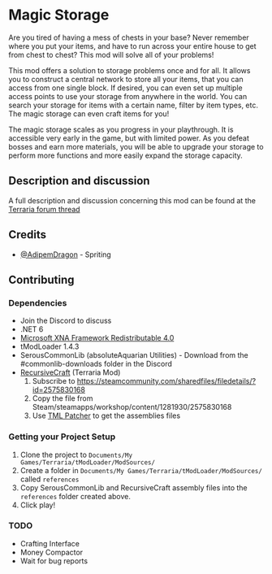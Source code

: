 # Magic Storage

Are you tired of having a mess of chests in your base? Never remember where you put your items, and have to run across your entire house to get from chest to chest? This mod will solve all of your problems!

This mod offers a solution to storage problems once and for all. It allows you to construct a central network to store all your items, that you can access from one single block. If desired, you can even set up multiple access points to use your storage from anywhere in the world. You can search your storage for items with a certain name, filter by item types, etc. The magic storage can even craft items for you!

The magic storage scales as you progress in your playthrough. It is accessible very early in the game, but with limited power. As you defeat bosses and earn more materials, you will be able to upgrade your storage to perform more functions and more easily expand the storage capacity.

## Description and discussion
A full description and discussion concerning this mod can be found at the [Terraria forum thread](https://forums.terraria.org/index.php?threads/magic-storage.56294/)

## Credits
 * [@AdipemDragon](https://forums.terraria.org/index.php?members/adipemdragon.2930/) - Spriting

## Contributing

### Dependencies
* Join the Discord to discuss
* .NET 6
* [Microsoft XNA Framework Redistributable 4.0](https://www.microsoft.com/en-us/download/details.aspx?id=20914)
* tModLoader 1.4.3
* SerousCommonLib (absoluteAquarian Utilities) - Download from the #commonlib-downloads folder in the Discord
* [RecursiveCraft](https://steamcommunity.com/sharedfiles/filedetails/?id=2575830168) (Terraria Mod) 
	1. Subscribe to https://steamcommunity.com/sharedfiles/filedetails/?id=2575830168
	2. Copy the file from Steam/steamapps/workshop/content/1281930/2575830168
	3. Use [TML Patcher](https://www.nuget.org/packages/Tomat.TML.Patcher/) to get the assemblies files 

### Getting your Project Setup
1. Clone the project to `Documents/My Games/Terraria/tModLoader/ModSources/`
2. Create a folder in `Documents/My Games/Terraria/tModLoader/ModSources/` called `references`
3. Copy SerousCommonLib and RecursiveCraft assembly files into the `references` folder created above.
4. Click play!

### TODO
* Crafting Interface
* Money Compactor
* Wait for bug reports